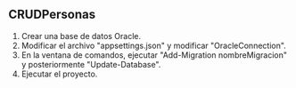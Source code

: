 ## CRUDPersonas
1. Crear una base de datos Oracle.
2. Modificar el archivo "appsettings.json" y modificar "OracleConnection". 
3. En la ventana de comandos, ejecutar "Add-Migration nombreMigracion" y posteriormente "Update-Database". 
4. Ejecutar el proyecto. 
